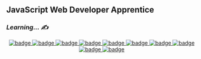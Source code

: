 

##  JavaScript Web Developer Apprentice


### _**Learning... ✍️**_

<div align="center">

[![badge](https://img.shields.io/badge/TypeScript-000000?style=for-the-badge&logo=typescript&)
![badge](https://img.shields.io/badge/Docker-000000?style=for-the-badge&logo=docker&)
![badge](https://img.shields.io/badge/React-000000?style=for-the-badge&logo=react&)
![badge](https://img.shields.io/badge/Next.js-000000?style=for-the-badge&logo=Next.js&)
![badge](https://img.shields.io/badge/Jenkins-000000?style=for-the-badge&logo=jenkins&logoColor=FFFFFF)
![badge](https://img.shields.io/badge/socket.io-000000?style=for-the-badge&logo=socket.io&logoColor=FFFFFF)
![badge](https://img.shields.io/badge/Node.js-000000?style=for-the-badge&logo=node.js&logoColor=FFFFFF)
![badge](https://img.shields.io/badge/MongoDB-000000?style=for-the-badge&logo=mongodb&logoColor=green)
![badge](https://img.shields.io/badge/GraphQL-000000?style=for-the-badge&logo=graphql&logoColor=red)
![badge](https://img.shields.io/badge/Express-000000?style=for-the-badge&logo=express&)](https://github.com/epicblues)

</div>
